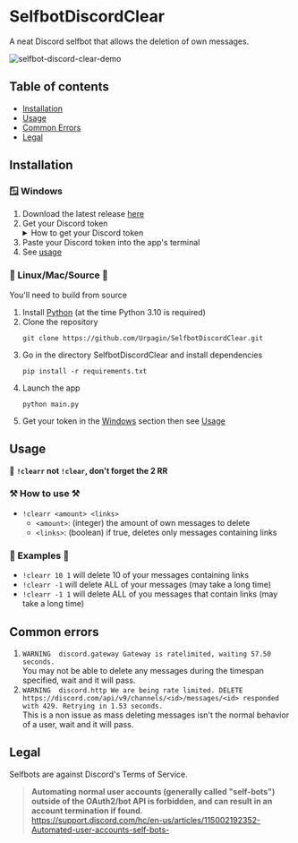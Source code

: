 # SelfbotDiscordClear

A neat Discord selfbot that allows the deletion of own messages. <br>

![selfbot-discord-clear-demo](https://github.com/Urpagin/SelfbotDiscordClear/assets/72459611/ac5d1c66-8ed3-4215-a6b3-e9152365b1c1) <br>

## Table of contents

- [Installation](#installation)
- [Usage](#usage)
- [Common Errors](#common-errors)
- [Legal](#legal)

## Installation

### 🪟 Windows

1. Download the latest release [here](https://github.com/Urpagin/SelfbotDiscordClear/releases/latest)
2. Get your Discord token
    <details>
      <summary>How to get your Discord token</summary>
   <p><a href="https://www.youtube.com/watch?v=YEgFvgg7ZPI">https://www.youtube.com/watch?v=YEgFvgg7ZPI</a><br>
   <a href="https://www.youtube.com/watch?v=LnBnm_tZlyU">(mirror) https://www.youtube.com/watch?v=LnBnm_tZlyU</a></p>
    </details>
3. Paste your Discord token into the app's terminal
4. See [usage](#Usage)

### 🐧 Linux/Mac/Source 🍎

You'll need to build from source

1. Install [Python](https://www.python.org/downloads/) (at the time Python 3.10 is required)
2. Clone the repository <br>
   ```shell
   git clone https://github.com/Urpagin/SelfbotDiscordClear.git
   ```
3. Go in the directory SelfbotDiscordClear and install dependencies
   ```shell
   pip install -r requirements.txt
   ```
4. Launch the app
   ```shell
   python main.py
   ```
5. Get your token in the [Windows](#-windows) section then see [Usage](#usage)

## Usage

🛑 **`!clearr` not `!clear`, don't forget the 2 RR** <br>

### ⚒️ How to use ⚒️

- `!clearr <amount> <links>`
    - `<amount>`: (integer) the amount of own messages to delete
    - `<links>`: (boolean) if true, deletes only messages containing links

### 📜 Examples 📜

- `!clearr 10 1` will delete 10 of your messages containing links
- `!clearr -1` will delete ALL of your messages (may take a long time)
- `!clearr -1 1` will delete ALL of you messages that contain links (may take a long time)

## Common errors

1. `WARNING  discord.gateway Gateway is ratelimited, waiting 57.50 seconds.`<br>
   You may not be able to delete any messages during the timespan specified, wait and it will pass.
2. `WARNING  discord.http We are being rate limited. DELETE https://discord.com/api/v9/channels/<id>/messages/<id> responded with 429. Retrying in 1.53 seconds.`<br>
   This is a non issue as mass deleting messages isn't the normal behavior of a user, wait and it will pass.

## Legal
Selfbots are against Discord's Terms of Service.<br>
> **Automating normal user accounts (generally called "self-bots") outside of the OAuth2/bot API is forbidden, and can result in an account termination if found.**<br>
> https://support.discord.com/hc/en-us/articles/115002192352-Automated-user-accounts-self-bots-
